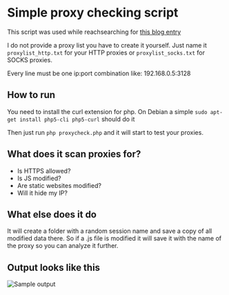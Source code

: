 # Simple proxy checking script

This script was used while reachsearching for [this blog entry](https://blog.haschek.at/post/fd854)

I do not provide a proxy list you have to create it yourself. Just name it ```proxylist_http.txt``` for your HTTP proxies or ```proxylist_socks.txt``` for SOCKS proxies.

Every line must be one ip:port combination like: 192.168.0.5:3128

## How to run
You need to install the curl extension for php.
On Debian a simple ```sudo apt-get install php5-cli php5-curl``` should do it

Then just run ```php proxycheck.php``` and it will start to test your proxies.

## What does it scan proxies for?
- Is HTTPS allowed?
- Is JS modified?
- Are static websites modified?
- Will it hide my IP?

## What else does it do
It will create a folder with a random session name and save a copy of all modified data there.
So if a .js file is modified it will save it with the name of the proxy so you can analyze it further.


## Output looks like this
![Sample output](https://www.pictshare.net/store/3053269eb4.png)

